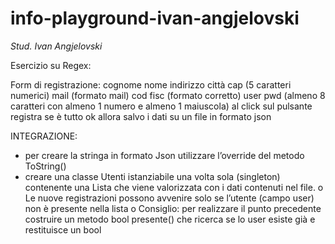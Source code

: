 # info-playground-ivan-angjelovski

_Stud. Ivan Angjelovski_

Esercizio su Regex:

Form di registrazione:
cognome
nome
indirizzo
città
cap (5 caratteri numerici)
mail (formato mail)
cod fisc (formato corretto)
user
pwd (almeno 8 caratteri con almeno 1 numero e almeno 1 maiuscola)
al click sul pulsante registra se è tutto ok allora salvo i dati su un file in formato json

INTEGRAZIONE:
- per creare la stringa in formato Json utilizzare l’override del metodo ToString()
- creare una classe Utenti istanziabile una volta sola (singleton) contenente una Lista che viene
valorizzata con i dati contenuti nel file.
o Le nuove registrazioni possono avvenire solo se l’utente (campo user) non è presente nella
lista
o Consiglio: per realizzare il punto precedente costruire un metodo bool presente() che
ricerca se lo user esiste già e restituisce un bool